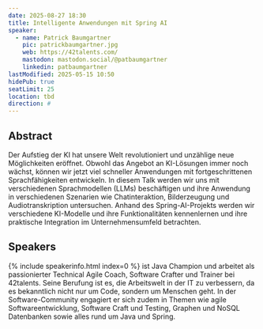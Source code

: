 ```yaml
---
date: 2025-08-27 18:30
title: Intelligente Anwendungen mit Spring AI
speaker:
  - name: Patrick Baumgartner
    pic: patrickbaumgartner.jpg
    web: https://42talents.com/
    mastodon: mastodon.social/@patbaumgartner
    linkedin: patbaumgartner
lastModified: 2025-05-15 10:50
hidePub: true
seatLimit: 25
location: tbd
direction: #
---
```


## Abstract

Der Aufstieg der KI hat unsere Welt revolutioniert und unzählige neue Möglichkeiten eröffnet. Obwohl das Angebot an KI-Lösungen immer noch wächst, können wir jetzt viel schneller Anwendungen mit fortgeschrittenen Sprachfähigkeiten entwickeln. In diesem Talk werden wir uns mit verschiedenen Sprachmodellen (LLMs) beschäftigen und ihre Anwendung in verschiedenen Szenarien wie Chatinteraktion, Bilderzeugung und Audiotranskription untersuchen. Anhand des Spring-AI-Projekts werden wir verschiedene KI-Modelle und ihre Funktionalitäten kennenlernen und ihre praktische Integration im Unternehmensumfeld betrachten.

## Speakers

{% include speakerinfo.html index=0 %} ist Java Champion und arbeitet als passionierter Technical Agile Coach, Software Crafter und Trainer bei 42talents. Seine Berufung ist es, die Arbeitswelt in der IT zu verbessern, da es bekanntlich nicht nur um Code, sondern um Menschen geht. In der Software-Community engagiert er sich zudem in Themen wie agile Softwareentwicklung, Software Craft und Testing, Graphen und NoSQL Datenbanken sowie alles rund um Java und Spring.
